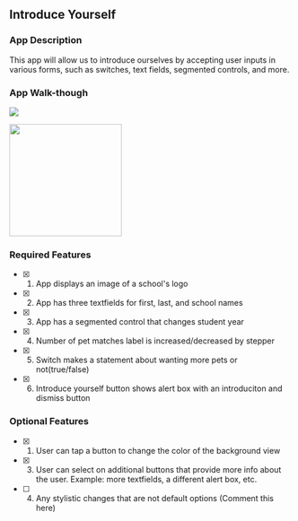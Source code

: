 ## Introduce Yourself

### App Description

This app will allow us to introduce ourselves by accepting user inputs in various forms, such as switches, text fields, segmented controls, and more.

### App Walk-though

![](https://gfycat.com/closedacclaimedjay.gif)

 <img src="https://gfycat.com/closedacclaimedjay.gif" width=200>


### Required Features

- [x] 1. App displays an image of a school's logo
- [x] 2. App has three textfields for first, last, and school names
- [x] 3. App has a segmented control that changes student year
- [x] 4. Number of pet matches label is increased/decreased by stepper
- [x] 5. Switch makes a statement about wanting more pets or not(true/false) 
- [x] 6. Introduce yourself button shows alert box with an introduciton and dismiss button

### Optional Features

- [x] 1. User can tap a button to change the color of the background view
- [x] 3. User can select on additional buttons that provide more info about the user. Example: more textfields, a different alert box, etc.
- [ ] 4. Any stylistic changes that are not default options (Comment this here)
